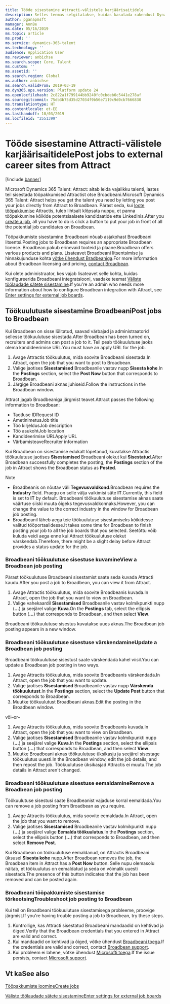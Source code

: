 ```yaml
---
title: Tööde sisestamine Attracti-välistele karjäärisaitidele
description: Selles teemas selgitatakse, kuidas kasutada rakendust Dynamics 365 Talent - Attract töökuulutuste sisestamiseks välistele värbamissaitidele
author: pganapmsft
manager: AnnBe
ms.date: 05/16/2019
ms.topic: article
ms.prod: ''
ms.service: dynamics-365-talent
ms.technology: ''
audience: Application User
ms.reviewer: anbichse
ms.search.scope: Core, Talent
ms.custom: ''
ms.assetid: ''
ms.search.region: Global
ms.author: anbichse
ms.search.validFrom: 2019-03-19
ms.dyn365.ops.version: Platform update 24
ms.openlocfilehash: 2c822a1f799144bb9240fc0cbdeb6c5441e278af
ms.sourcegitcommit: 75db3b75d35d27034f9b56e7119c9d0cb7666830
ms.translationtype: HT
ms.contentlocale: et-EE
ms.lasthandoff: 10/03/2019
ms.locfileid: "2551399"
---
```

# <a name="post-jobs-to-external-career-sites-from-attract"></a><span data-ttu-id="1cfe2-103">Tööde sisestamine Attracti-välistele karjäärisaitidele</span><span class="sxs-lookup"><span data-stu-id="1cfe2-103">Post jobs to external career sites from Attract</span></span>

[!include [banner](../includes/banner.md)]

<span data-ttu-id="1cfe2-104">Microsoft Dynamics 365 Talent: Attract: aitab leida vajalikku talenti, lastes teil sisestada tööpakkumised Attractist otse Broadbeani.</span><span class="sxs-lookup"><span data-stu-id="1cfe2-104">Microsoft Dynamics 365 Talent: Attract helps you get the talent you need by letting you post your jobs directly from Attract to Broadbean.</span></span> <span data-ttu-id="1cfe2-105">Pärast seda, kui [loote tööpakkumise](./creating-jobs-attract.md) Attractis, tuleb lihtsalt klõpsata nuppu, et panna tööpakkumine kõikide potentsiaalsete kandidaatide ette LinkedInis.</span><span class="sxs-lookup"><span data-stu-id="1cfe2-105">After you [create a job](./creating-jobs-attract.md), all you have to do is click a button to put your job in front of all the potential job candidates on Broadbean.</span></span>

<span data-ttu-id="1cfe2-106">Tööpakkumiste sisestamine Broadbeani nõuab asjakohast Broadbeani litsentsi.</span><span class="sxs-lookup"><span data-stu-id="1cfe2-106">Posting jobs to Broadbean requires an appropriate Broadbean license.</span></span> <span data-ttu-id="1cfe2-107">Broadbean pakub erinevaid tooteid ja plaane.</span><span class="sxs-lookup"><span data-stu-id="1cfe2-107">Broadbean offers various products and plans.</span></span> <span data-ttu-id="1cfe2-108">Lisateavet Broadbeani litsentsimise ja hinnakujunduse kohta [võtke ühendust Bradbeaniga](https://www.broadbean.com/contact-us/).</span><span class="sxs-lookup"><span data-stu-id="1cfe2-108">For more information about Broadbean licensing and pricing, [contact Broadbean](https://www.broadbean.com/contact-us/).</span></span>

<span data-ttu-id="1cfe2-109">Kui olete administraator, kes vajab lisateavet selle kohta, kuidas konfigureerida Broadbeani integratsiooni, vaadake teemat [Väliste töölaudade sätete sisestamine](./attract-admin-job-board-settings.md).</span><span class="sxs-lookup"><span data-stu-id="1cfe2-109">If you're an admin who needs more information about how to configure Broadbean integration with Attract, see [Enter settings for external job boards](./attract-admin-job-board-settings.md).</span></span>

## <a name="post-jobs-to-broadbean"></a><span data-ttu-id="1cfe2-110">Töökuulutuste sisestamine Broadbeani</span><span class="sxs-lookup"><span data-stu-id="1cfe2-110">Post jobs to Broadbean</span></span>

<span data-ttu-id="1cfe2-111">Kui Broadbean on sisse lülitatud, saavad värbajad ja administraatorid sellesse töökuulutuse sisestada.</span><span class="sxs-lookup"><span data-stu-id="1cfe2-111">After Broadbean has been turned on, recruiters and admins can post a job to it.</span></span> <span data-ttu-id="1cfe2-112">Teil peab töökuulutuse jaoks olema kandideerimise URL.</span><span class="sxs-lookup"><span data-stu-id="1cfe2-112">You must have an apply URL for the job.</span></span>

1. <span data-ttu-id="1cfe2-113">Avage Attractis töökuulutus, mida soovite Broadbeani sisestada.</span><span class="sxs-lookup"><span data-stu-id="1cfe2-113">In Attract, open the job that you want to post to Broadbean.</span></span>
2. <span data-ttu-id="1cfe2-114">Valige jaotises **Sisestamised** Broadbeanile vastav nupp **Sisesta kohe**.</span><span class="sxs-lookup"><span data-stu-id="1cfe2-114">In the **Postings** section, select the **Post Now** button that corresponds to Broadbean.</span></span>
3. <span data-ttu-id="1cfe2-115">Järgige Broadbeani aknas juhiseid.</span><span class="sxs-lookup"><span data-stu-id="1cfe2-115">Follow the instructions in the Broadbean window.</span></span>

<span data-ttu-id="1cfe2-116">Attract jagab Broadbeaniga järgmist teavet.</span><span class="sxs-lookup"><span data-stu-id="1cfe2-116">Attract passes the following information to Broadbean:</span></span>

- <span data-ttu-id="1cfe2-117">Taotluse ID</span><span class="sxs-lookup"><span data-stu-id="1cfe2-117">Request ID</span></span>
- <span data-ttu-id="1cfe2-118">Ametinimetus</span><span class="sxs-lookup"><span data-stu-id="1cfe2-118">Job title</span></span>
- <span data-ttu-id="1cfe2-119">Töö kirjeldus</span><span class="sxs-lookup"><span data-stu-id="1cfe2-119">Job description</span></span>
- <span data-ttu-id="1cfe2-120">Töö asukoht</span><span class="sxs-lookup"><span data-stu-id="1cfe2-120">Job location</span></span>
- <span data-ttu-id="1cfe2-121">Kandideerimise URL</span><span class="sxs-lookup"><span data-stu-id="1cfe2-121">Apply URL</span></span>
- <span data-ttu-id="1cfe2-122">Värbamisteave</span><span class="sxs-lookup"><span data-stu-id="1cfe2-122">Recruiter information</span></span>

<span data-ttu-id="1cfe2-123">Kui Broadbean on sisestamise edukalt lõpetanud, kuvatakse Attractis töökuulutuse jaotises **Sisestamised** Broadbeani olekut kui **Sisestatud**.</span><span class="sxs-lookup"><span data-stu-id="1cfe2-123">After Broadbean successfully completes the posting, the **Postings** section of the job in Attract shows the Broadbean status as **Posted**.</span></span>

> [!NOTE]
> - <span data-ttu-id="1cfe2-124">Broadbeanis on nõutav väli **Tegevusvaldkond**.</span><span class="sxs-lookup"><span data-stu-id="1cfe2-124">Broadbean requires the **Industry** field.</span></span> <span data-ttu-id="1cfe2-125">Praegu on selle välja vaikimisi säte **IT**.</span><span class="sxs-lookup"><span data-stu-id="1cfe2-125">Currently, this field is set to **IT** by default.</span></span> <span data-ttu-id="1cfe2-126">Broadbeani töökuulutuse sisestamise aknas saate väärtuse siiski muuta õigeks tegevusvaldkonnaks.</span><span class="sxs-lookup"><span data-stu-id="1cfe2-126">However, you can change the value to the correct industry in the window for Broadbean job posting.</span></span>
> - <span data-ttu-id="1cfe2-127">Broadbeanil läheb aega teie töökuulutuse sisestamiseks kõikidesse valitud tööportaalidesse.</span><span class="sxs-lookup"><span data-stu-id="1cfe2-127">It takes some time for Broadbean to finish posting your job to all the job boards that you selected.</span></span> <span data-ttu-id="1cfe2-128">Seetõttu võib kuluda veidi aega enne kui Attract töökuulutuse olekut värskendab.</span><span class="sxs-lookup"><span data-stu-id="1cfe2-128">Therefore, there might be a slight delay before Attract provides a status update for the job.</span></span>

### <a name="view-a-broadbean-job-posting"></a><span data-ttu-id="1cfe2-129">Broadbeani töökuulutuse sisestuse kuvamine</span><span class="sxs-lookup"><span data-stu-id="1cfe2-129">View a Broadbean job posting</span></span>

<span data-ttu-id="1cfe2-130">Pärast töökuulutuse Broadbeani sisestamist saate seda kuvada Attracti kaudu.</span><span class="sxs-lookup"><span data-stu-id="1cfe2-130">After you post a job to Broadbean, you can view it from Attract.</span></span>

1. <span data-ttu-id="1cfe2-131">Avage Attractis töökuulutus, mida soovite Broadbeanis kuvada.</span><span class="sxs-lookup"><span data-stu-id="1cfe2-131">In Attract, open the job that you want to view on Broadbean.</span></span>
2. <span data-ttu-id="1cfe2-132">Valige vahekaardil **Sisestamised** Broadbeanile vastav kolmikpunkti nupp (**...**) ja seejärel valige **Kuva**.</span><span class="sxs-lookup"><span data-stu-id="1cfe2-132">On the **Postings** tab, select the ellipsis button (**...**) that corresponds to Broadbean, and then select **View**.</span></span>

<span data-ttu-id="1cfe2-133">Broadbeani töökuulutuse sisestus kuvatakse uues aknas.</span><span class="sxs-lookup"><span data-stu-id="1cfe2-133">The Broadbean job posting appears in a new window.</span></span>

### <a name="update-a-broadbean-job-posting"></a><span data-ttu-id="1cfe2-134">Broadbeani töökuulutuse sisestuse värskendamine</span><span class="sxs-lookup"><span data-stu-id="1cfe2-134">Update a Broadbean job posting</span></span>

<span data-ttu-id="1cfe2-135">Broadbeani töökuulutuse sisestust saate värskendada kahel viisil.</span><span class="sxs-lookup"><span data-stu-id="1cfe2-135">You can update a Broadbean job posting in two ways.</span></span>

1. <span data-ttu-id="1cfe2-136">Avage Attractis töökuulutus, mida soovite Broadbeanis värskendada.</span><span class="sxs-lookup"><span data-stu-id="1cfe2-136">In Attract, open the job that you want to update.</span></span>
2. <span data-ttu-id="1cfe2-137">Valige jaotises **Sisestamised** Broadbeanile vastav nupp **Värskenda töökuulutust**.</span><span class="sxs-lookup"><span data-stu-id="1cfe2-137">In the **Postings** section, select the **Update Post** button that corresponds to Broadbean.</span></span>
3. <span data-ttu-id="1cfe2-138">Muutke töökuulutust Broadbeani aknas.</span><span class="sxs-lookup"><span data-stu-id="1cfe2-138">Edit the posting in the Broadbean window.</span></span>

<span data-ttu-id="1cfe2-139">või</span><span class="sxs-lookup"><span data-stu-id="1cfe2-139">–or–</span></span>

1. <span data-ttu-id="1cfe2-140">Avage Attractis töökuulutus, mida soovite Broadbeanis kuvada.</span><span class="sxs-lookup"><span data-stu-id="1cfe2-140">In Attract, open the job that you want to view on Broadbean.</span></span>
2. <span data-ttu-id="1cfe2-141">Valige jaotises **Sisestamised** Broadbeanile vastav kolmikpunkti nupp (**...**) ja seejärel valige **Kuva**.</span><span class="sxs-lookup"><span data-stu-id="1cfe2-141">In the **Postings** section, select the ellipsis button (**...**) that corresponds to Broadbean, and then select **View**.</span></span>
3. <span data-ttu-id="1cfe2-142">Muutke Broadbeani aknas töökuulutuse üksikasju ja seejärel sisestage töökuulutus uuesti.</span><span class="sxs-lookup"><span data-stu-id="1cfe2-142">In the Broadbean window, edit the job details, and then repost the job.</span></span> <span data-ttu-id="1cfe2-143">Töökuulutuse üksikasjad Attractis ei muutu.</span><span class="sxs-lookup"><span data-stu-id="1cfe2-143">The job details in Attract aren't changed.</span></span>

### <a name="remove-a-broadbean-job-posting"></a><span data-ttu-id="1cfe2-144">Broadbeani töökuulutuse sisestuse eemaldamine</span><span class="sxs-lookup"><span data-stu-id="1cfe2-144">Remove a Broadbean job posting</span></span>

<span data-ttu-id="1cfe2-145">Töökuulutuse sisestusi saate Broadbeanist vajaduse korral eemaldada.</span><span class="sxs-lookup"><span data-stu-id="1cfe2-145">You can remove a job posting from Broadbean as you require.</span></span>

1. <span data-ttu-id="1cfe2-146">Avage Attractis töökuulutus, mida soovite eemaldada.</span><span class="sxs-lookup"><span data-stu-id="1cfe2-146">In Attract, open the job that you want to remove.</span></span>
2. <span data-ttu-id="1cfe2-147">Valige jaotises **Sisestamised** Broadbeanile vastav kolmikpunkti nupp (**...**) ja seejärel valige **Eemalda töökuulutus**.</span><span class="sxs-lookup"><span data-stu-id="1cfe2-147">In the **Postings** section, select the ellipsis button (**...**) that corresponds to Broadbean, and then select **Remove Post**.</span></span>

<span data-ttu-id="1cfe2-148">Kui Broadbean on töökuulutuse eemaldanud, on Attractis Broadbeani üksusel **Sisesta kohe** nupp.</span><span class="sxs-lookup"><span data-stu-id="1cfe2-148">After Broadbean removes the job, the Broadbean item in Attract has a **Post Now** button.</span></span> <span data-ttu-id="1cfe2-149">Selle nupu olemasolu näitab, et töökuulutus on eemaldatud ja seda on võimalik uuesti sisestada.</span><span class="sxs-lookup"><span data-stu-id="1cfe2-149">The presence of this button indicates that the job has been removed and can be posted again.</span></span>

### <a name="troubleshoot-job-posting-to-broadbean"></a><span data-ttu-id="1cfe2-150">Broadbeani tööpakkumiste sisestamise tõrkeotsing</span><span class="sxs-lookup"><span data-stu-id="1cfe2-150">Troubleshoot job posting to Broadbean</span></span>

<span data-ttu-id="1cfe2-151">Kui teil on Broadbeani töökuulutuse sisestamisega probleeme, proovige järgmist.</span><span class="sxs-lookup"><span data-stu-id="1cfe2-151">If you're having trouble posting a job to Broadbean, try these steps.</span></span>

1. <span data-ttu-id="1cfe2-152">Kontrollige, kas Attracti sisestatud Broadbeani mandaadid on kehtivad ja õiged.</span><span class="sxs-lookup"><span data-stu-id="1cfe2-152">Verify that the Broadbean credentials that you entered in Attract are valid and correct.</span></span>
2. <span data-ttu-id="1cfe2-153">Kui mandaadid on kehtivad ja õiged, võtke ühendust [Broadbeani toega](https://www.broadbean.com/resources/support/).</span><span class="sxs-lookup"><span data-stu-id="1cfe2-153">If the credentials are valid and correct, contact [Broadbean support](https://www.broadbean.com/resources/support/).</span></span>
3. <span data-ttu-id="1cfe2-154">Kui probleem ei lahene, võtke ühendust [Microsofti toega](./talent-support.md).</span><span class="sxs-lookup"><span data-stu-id="1cfe2-154">If the issue persists, contact [Microsoft support](./talent-support.md).</span></span>

## <a name="see-also"></a><span data-ttu-id="1cfe2-155">Vt ka</span><span class="sxs-lookup"><span data-stu-id="1cfe2-155">See also</span></span>

[<span data-ttu-id="1cfe2-156">Tööpakkumiste loomine</span><span class="sxs-lookup"><span data-stu-id="1cfe2-156">Create jobs</span></span>](./creating-jobs-attract.md)

[<span data-ttu-id="1cfe2-157">Väliste töölaudade sätete sisestamine</span><span class="sxs-lookup"><span data-stu-id="1cfe2-157">Enter settings for external job boards</span></span>](./attract-admin-job-board-settings.md)
